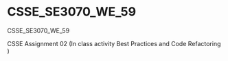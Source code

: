 # CSSE_SE3070_WE_59
CSSE_SE3070_WE_59 

CSSE Assignment 02 (In class activity  Best Practices and Code Refactoring )

